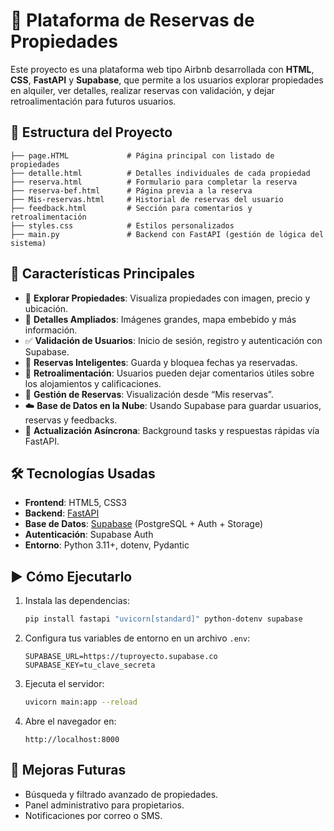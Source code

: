 # 🏡 Plataforma de Reservas de Propiedades

Este proyecto es una plataforma web tipo Airbnb desarrollada con **HTML**, **CSS**, **FastAPI** y **Supabase**, que permite a los usuarios explorar propiedades en alquiler, ver detalles, realizar reservas con validación, y dejar retroalimentación para futuros usuarios.

## 📁 Estructura del Proyecto

```
├── page.HTML             # Página principal con listado de propiedades
├── detalle.html          # Detalles individuales de cada propiedad
├── reserva.html          # Formulario para completar la reserva
├── reserva-bef.html      # Página previa a la reserva
├── Mis-reservas.html     # Historial de reservas del usuario
├── feedback.html         # Sección para comentarios y retroalimentación
├── styles.css            # Estilos personalizados
├── main.py               # Backend con FastAPI (gestión de lógica del sistema)
```

## 🚀 Características Principales

- 🎯 **Explorar Propiedades**: Visualiza propiedades con imagen, precio y ubicación.
- 📍 **Detalles Ampliados**: Imágenes grandes, mapa embebido y más información.
- ✅ **Validación de Usuarios**: Inicio de sesión, registro y autenticación con Supabase.
- 📆 **Reservas Inteligentes**: Guarda y bloquea fechas ya reservadas.
- 💬 **Retroalimentación**: Usuarios pueden dejar comentarios útiles sobre los alojamientos y calificaciones.
- 🔐 **Gestión de Reservas**: Visualización desde “Mis reservas”.
- ☁️ **Base de Datos en la Nube**: Usando Supabase para guardar usuarios, reservas y feedbacks.
- 🔄 **Actualización Asíncrona**: Background tasks y respuestas rápidas vía FastAPI.

## 🛠️ Tecnologías Usadas

- **Frontend**: HTML5, CSS3
- **Backend**: [FastAPI](https://fastapi.tiangolo.com/)
- **Base de Datos**: [Supabase](https://supabase.com/) (PostgreSQL + Auth + Storage)
- **Autenticación**: Supabase Auth
- **Entorno**: Python 3.11+, dotenv, Pydantic

## ▶️ Cómo Ejecutarlo

1. Instala las dependencias:
   ```bash
   pip install fastapi "uvicorn[standard]" python-dotenv supabase
   ```

2. Configura tus variables de entorno en un archivo `.env`:
   ```env
   SUPABASE_URL=https://tuproyecto.supabase.co
   SUPABASE_KEY=tu_clave_secreta
   ```

3. Ejecuta el servidor:
   ```bash
   uvicorn main:app --reload
   ```

4. Abre el navegador en:
   ```
   http://localhost:8000
   ```

## 📌 Mejoras Futuras

- Búsqueda y filtrado avanzado de propiedades.
- Panel administrativo para propietarios.
- Notificaciones por correo o SMS.
